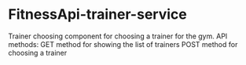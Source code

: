 # FitnessApi-trainer-service
Trainer choosing component for choosing a trainer for the gym. 
API methods: 
GET method for showing the list of trainers 
POST method for choosing a trainer
